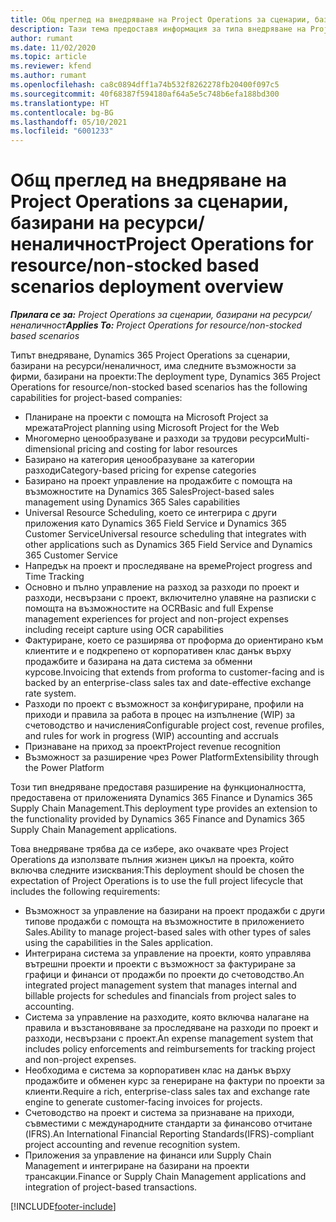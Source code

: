 ```yaml
---
title: Общ преглед на внедряване на Project Operations за сценарии, базирани на ресурси/неналичност
description: Тази тема предоставя информация за типа внедряване на Project Operations за сценарии, базирани на ресурси/неналичност.
author: rumant
ms.date: 11/02/2020
ms.topic: article
ms.reviewer: kfend
ms.author: rumant
ms.openlocfilehash: ca8c0894dff1a74b532f8262278fb20400f097c5
ms.sourcegitcommit: 40f68387f594180af64a5e5c748b6efa188bd300
ms.translationtype: HT
ms.contentlocale: bg-BG
ms.lasthandoff: 05/10/2021
ms.locfileid: "6001233"
---
```

# <a name="project-operations-for-resourcenon-stocked-based-scenarios-deployment-overview"></a><span data-ttu-id="03734-103">Общ преглед на внедряване на Project Operations за сценарии, базирани на ресурси/неналичност</span><span class="sxs-lookup"><span data-stu-id="03734-103">Project Operations for resource/non-stocked based scenarios deployment overview</span></span>

<span data-ttu-id="03734-104">_**Прилага се за:** Project Operations за сценарии, базирани на ресурси/неналичност_</span><span class="sxs-lookup"><span data-stu-id="03734-104">_**Applies To:** Project Operations for resource/non-stocked based scenarios_</span></span>

<span data-ttu-id="03734-105">Типът внедряване, Dynamics 365 Project Operations за сценарии, базирани на ресурси/неналичност, има следните възможности за фирми, базирани на проекти:</span><span class="sxs-lookup"><span data-stu-id="03734-105">The deployment type, Dynamics 365 Project Operations for resource/non-stocked based scenarios has the following capabilities for project-based companies:</span></span>

- <span data-ttu-id="03734-106">Планиране на проекти с помощта на Microsoft Project за мрежата</span><span class="sxs-lookup"><span data-stu-id="03734-106">Project planning using Microsoft Project for the Web</span></span>
- <span data-ttu-id="03734-107">Многомерно ценообразуване и разходи за трудови ресурси</span><span class="sxs-lookup"><span data-stu-id="03734-107">Multi-dimensional pricing and costing for labor resources</span></span>
- <span data-ttu-id="03734-108">Базирано на категория ценообразуване за категории разходи</span><span class="sxs-lookup"><span data-stu-id="03734-108">Category-based pricing for expense categories</span></span>
- <span data-ttu-id="03734-109">Базирано на проект управление на продажбите с помощта на възможностите на Dynamics 365 Sales</span><span class="sxs-lookup"><span data-stu-id="03734-109">Project-based sales management using Dynamics 365 Sales capabilities</span></span>
- <span data-ttu-id="03734-110">Universal Resource Scheduling, което се интегрира с други приложения като Dynamics 365 Field Service и Dynamics 365 Customer Service</span><span class="sxs-lookup"><span data-stu-id="03734-110">Universal resource scheduling that integrates with other applications such as Dynamics 365 Field Service and Dynamics 365 Customer Service</span></span>
- <span data-ttu-id="03734-111">Напредък на проект и проследяване на време</span><span class="sxs-lookup"><span data-stu-id="03734-111">Project progress and Time Tracking</span></span>
- <span data-ttu-id="03734-112">Основно и пълно управление на разход за разходи по проект и разходи, несвързани с проект, включително улавяне на разписки с помощта на възможностите на OCR</span><span class="sxs-lookup"><span data-stu-id="03734-112">Basic and full Expense management experiences for project and non-project expenses including receipt capture using OCR capabilities</span></span>
- <span data-ttu-id="03734-113">Фактуриране, което се разширява от проформа до ориентирано към клиентите и е подкрепено от корпоративен клас данък върху продажбите и базирана на дата система за обменни курсове.</span><span class="sxs-lookup"><span data-stu-id="03734-113">Invoicing that extends from proforma to customer-facing and is backed by an enterprise-class sales tax and date-effective exchange rate system.</span></span>
- <span data-ttu-id="03734-114">Разходи по проект с възможност за конфигуриране, профили на приходи и правила за работа в процес на изпълнение (WIP) за счетоводство и начисления</span><span class="sxs-lookup"><span data-stu-id="03734-114">Configurable project cost, revenue profiles, and rules for work in progress (WIP) accounting and accruals</span></span>
- <span data-ttu-id="03734-115">Признаване на приход за проект</span><span class="sxs-lookup"><span data-stu-id="03734-115">Project revenue recognition</span></span>
- <span data-ttu-id="03734-116">Възможност за разширение чрез Power Platform</span><span class="sxs-lookup"><span data-stu-id="03734-116">Extensibility through the Power Platform</span></span>

<span data-ttu-id="03734-117">Този тип внедряване предоставя разширение на функционалността, предоставена от приложенията Dynamics 365 Finance и Dynamics 365 Supply Chain Management.</span><span class="sxs-lookup"><span data-stu-id="03734-117">This deployment type provides an extension to the functionality provided by Dynamics 365 Finance and Dynamics 365 Supply Chain Management applications.</span></span>

<span data-ttu-id="03734-118">Това внедряване трябва да се избере, ако очаквате чрез Project Operations да използвате пълния жизнен цикъл на проекта, който включва следните изисквания:</span><span class="sxs-lookup"><span data-stu-id="03734-118">This deployment should be chosen the expectation of Project Operations is to use the full project lifecycle that includes the following requirements:</span></span>

- <span data-ttu-id="03734-119">Възможност за управление на базирани на проект продажби с други типове продажби с помощта на възможностите в приложението Sales.</span><span class="sxs-lookup"><span data-stu-id="03734-119">Ability to manage project-based sales with other types of sales using the capabilities in the Sales application.</span></span>
- <span data-ttu-id="03734-120">Интегрирана система за управление на проекти, която управлява вътрешни проекти и проекти с възможност за фактуриране за графици и финанси от продажби по проекти до счетоводство.</span><span class="sxs-lookup"><span data-stu-id="03734-120">An integrated project management system that manages internal and billable projects for schedules and financials from project sales to accounting.</span></span>
- <span data-ttu-id="03734-121">Система за управление на разходите, която включва налагане на правила и възстановяване за проследяване на разходи по проект и разходи, несвързани с проект.</span><span class="sxs-lookup"><span data-stu-id="03734-121">An expense management system that includes policy enforcements and reimbursements for tracking project and non-project expenses.</span></span>
- <span data-ttu-id="03734-122">Необходима е система за корпоративен клас на данък върху продажбите и обменен курс за генериране на фактури по проекти за клиенти.</span><span class="sxs-lookup"><span data-stu-id="03734-122">Require a rich, enterprise-class sales tax and exchange rate engine to generate customer-facing invoices for projects.</span></span>
- <span data-ttu-id="03734-123">Счетоводство на проект и система за признаване на приходи, съвместими с международните стандарти за финансово отчитане (IFRS).</span><span class="sxs-lookup"><span data-stu-id="03734-123">An International Financial Reporting Standards(IFRS)-compliant project accounting and revenue recognition system.</span></span>
- <span data-ttu-id="03734-124">Приложения за управление на финанси или Supply Chain Management и интегриране на базирани на проекти трансакции.</span><span class="sxs-lookup"><span data-stu-id="03734-124">Finance or Supply Chain Management applications and integration of project-based transactions.</span></span>


[!INCLUDE[footer-include](../includes/footer-banner.md)]